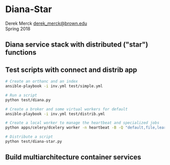 # Diana-Star

Derek Merck <derek_merck@brown.edu>  
Spring 2018  

## Diana service stack with distributed ("star") functions



## Test scripts with connect and distrib app

```bash
# Create an orthanc and an index
ansible-playbook -i inv.yml test/simple.yml

# Run a script
python test/diana.py

# Create a broker and some virtual workers for default
ansible-playbook -i inv.yml test/distrib.yml

# Create a local worker to manage the heartbeat and specialized jobs
python apps/celery/dcelery worker -n heartbeat -B -Q "default,file,learn"

# Distribute a script
python test/diana-star.py
```


## Build multiarchitecture container services
